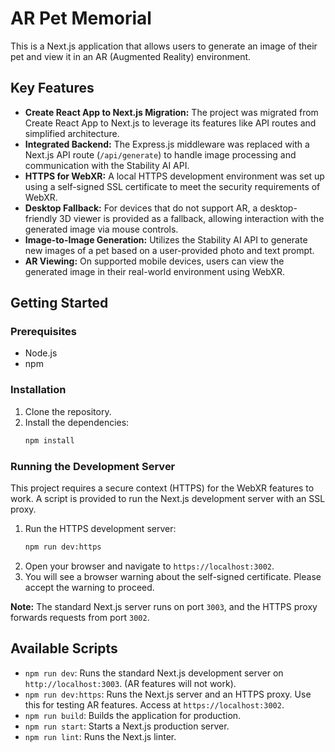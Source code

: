 # AR Pet Memorial

This is a Next.js application that allows users to generate an image of their pet and view it in an AR (Augmented Reality) environment.

## Key Features

*   **Create React App to Next.js Migration:** The project was migrated from Create React App to Next.js to leverage its features like API routes and simplified architecture.
*   **Integrated Backend:** The Express.js middleware was replaced with a Next.js API route (`/api/generate`) to handle image processing and communication with the Stability AI API.
*   **HTTPS for WebXR:** A local HTTPS development environment was set up using a self-signed SSL certificate to meet the security requirements of WebXR.
*   **Desktop Fallback:** For devices that do not support AR, a desktop-friendly 3D viewer is provided as a fallback, allowing interaction with the generated image via mouse controls.
*   **Image-to-Image Generation:** Utilizes the Stability AI API to generate new images of a pet based on a user-provided photo and text prompt.
*   **AR Viewing:** On supported mobile devices, users can view the generated image in their real-world environment using WebXR.

## Getting Started

### Prerequisites

*   Node.js
*   npm

### Installation

1.  Clone the repository.
2.  Install the dependencies:
    ```bash
    npm install
    ```

### Running the Development Server

This project requires a secure context (HTTPS) for the WebXR features to work. A script is provided to run the Next.js development server with an SSL proxy.

1.  Run the HTTPS development server:
    ```bash
    npm run dev:https
    ```
2.  Open your browser and navigate to `https://localhost:3002`.
3.  You will see a browser warning about the self-signed certificate. Please accept the warning to proceed.

**Note:** The standard Next.js server runs on port `3003`, and the HTTPS proxy forwards requests from port `3002`.

## Available Scripts

*   `npm run dev`: Runs the standard Next.js development server on `http://localhost:3003`. (AR features will not work).
*   `npm run dev:https`: Runs the Next.js server and an HTTPS proxy. Use this for testing AR features. Access at `https://localhost:3002`.
*   `npm run build`: Builds the application for production.
*   `npm run start`: Starts a Next.js production server.
*   `npm run lint`: Runs the Next.js linter.